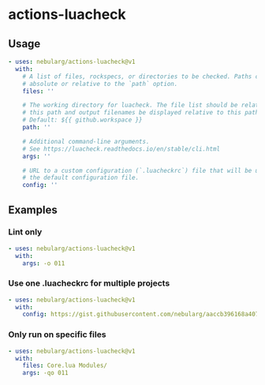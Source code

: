 # actions-luacheck

## Usage

```yaml
- uses: nebularg/actions-luacheck@v1
  with:
    # A list of files, rockspecs, or directories to be checked. Paths can be
    # absolute or relative to the `path` option.
    files: ''

    # The working directory for luacheck. The file list should be relative to
    # this path and output filenames be displayed relative to this path.
    # Default: ${{ github.workspace }}
    path: ''

    # Additional command-line arguments.
    # See https://luacheck.readthedocs.io/en/stable/cli.html
    args: ''

    # URL to a custom configuration (`.luacheckrc`) file that will be used as
    # the default configuration file.
    config: ''
```

## Examples

### Lint only

```yaml
- uses: nebularg/actions-luacheck@v1
  with:
    args: -o 011
```

### Use one .luacheckrc for multiple projects

```yaml
- uses: nebularg/actions-luacheck@v1
  with:
    config: https://gist.githubusercontent.com/nebularg/aaccb396168a4076a7a0b7dbcbe6fb42/raw/36a15bd6b375351321711bb21095091ab90087b9/.luacheckrc
```

### Only run on specific files

```yaml
- uses: nebularg/actions-luacheck@v1
  with:
    files: Core.lua Modules/
    args: -qo 011
```
